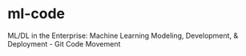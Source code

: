 # ml-code
ML/DL in the Enterprise: Machine Learning Modeling, Development, &amp; Deployment - Git Code Movement
